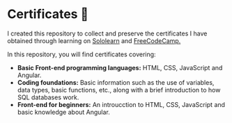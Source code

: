 # Certificates 📜
<p>I created this repository to collect and preserve the certificates I have obtained through learning on <a target="_blank" href="https://www.sololearn.com/es/profile/32295801">Sololearn</a> and <a  target="_blank"  href="https://www.freecodecamp.org/learn/">FreeCodeCamp.</a></p>
<p>In this repository, you will find certificates covering: </p>
<ul>
  <li><b>Basic Front-end programming languages:</b> HTML, CSS, JavaScript and Angular.</li>
  <li><b>Coding foundations:</b> Basic information such as the use of variables, data types, basic functions, etc., along with a brief introduction to how SQL databases work. </li>
  <li><b>Front-end for beginners:</b> An introucction to HTML, CSS, JavaScript and basic knowledge about Angular.</li>
